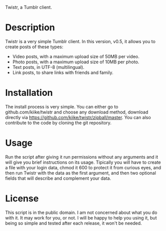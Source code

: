 Twistr, a Tumblr client.

Description
============

Twistr is a very simple Tumblr client. In this version, v0.5, it allows you to create posts of these types:
* Video posts, with a maximum upload size of 50MB per video.
* Photo posts, with a maximum upload size of 10MB per photo.
* Text posts, in UTF-8 (multilingual).
* Link posts, to share links with friends and family.


Installation
============

The install process is very simple. You can either go to github.com/kiike/twistr and choose any download method,
download directly via https://github.com/kiike/twistr/zipball/master. You can also contribute to the code by
cloning the git repository.


Usage
=====

Run the script after giving it run permissions without any arguments and it will give you brief instructions on its usage.
Tipically you will have to create a file with your login data, chmod it 600 to protect it from curious eyes, and then run
Twistr with the data as the first argument, and then two optional fields that will describe and complement your data.


License
=======

This script is in the public domain. I am not concerned about what you do with it. It may work for you, or not. I will be happy
to help you using it, but being so simple and tested after each release, it won't be needed.
